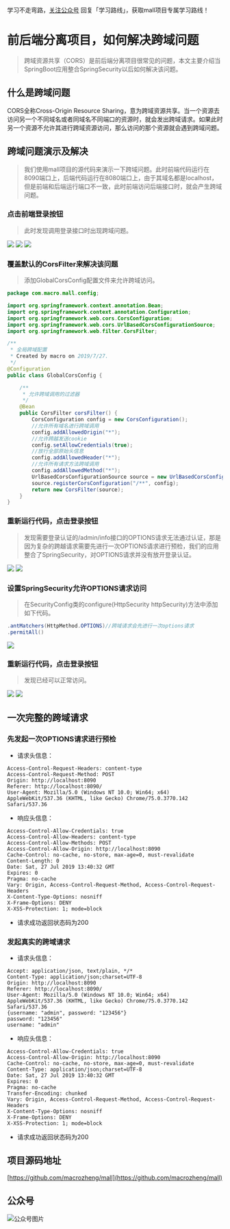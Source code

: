 学习不走弯路，[关注公众号](#公众号) 回复「学习路线」，获取mall项目专属学习路线！

# 前后端分离项目，如何解决跨域问题

> 跨域资源共享（CORS）是前后端分离项目很常见的问题，本文主要介绍当SpringBoot应用整合SpringSecurity以后如何解决该问题。

## 什么是跨域问题

CORS全称Cross-Origin Resource Sharing，意为跨域资源共享。当一个资源去访问另一个不同域名或者同域名不同端口的资源时，就会发出跨域请求。如果此时另一个资源不允许其进行跨域资源访问，那么访问的那个资源就会遇到跨域问题。

## 跨域问题演示及解决

> 我们使用mall项目的源代码来演示一下跨域问题。此时前端代码运行在8090端口上，后端代码运行在8080端口上，由于其域名都是localhost，但是前端和后端运行端口不一致，此时前端访问后端接口时，就会产生跨域问题。

### 点击前端登录按钮
>此时发现调用登录接口时出现跨域问题。

![](../images/tech_screen_35.png)
![](../images/tech_screen_28.png)
![](../images/tech_screen_29.png)

### 覆盖默认的CorsFilter来解决该问题
> 添加GlobalCorsConfig配置文件来允许跨域访问。

```java
package com.macro.mall.config;

import org.springframework.context.annotation.Bean;
import org.springframework.context.annotation.Configuration;
import org.springframework.web.cors.CorsConfiguration;
import org.springframework.web.cors.UrlBasedCorsConfigurationSource;
import org.springframework.web.filter.CorsFilter;

/**
 * 全局跨域配置
 * Created by macro on 2019/7/27.
 */
@Configuration
public class GlobalCorsConfig {

    /**
     * 允许跨域调用的过滤器
     */
    @Bean
    public CorsFilter corsFilter() {
        CorsConfiguration config = new CorsConfiguration();
        //允许所有域名进行跨域调用
        config.addAllowedOrigin("*");
        //允许跨越发送cookie
        config.setAllowCredentials(true);
        //放行全部原始头信息
        config.addAllowedHeader("*");
        //允许所有请求方法跨域调用
        config.addAllowedMethod("*");
        UrlBasedCorsConfigurationSource source = new UrlBasedCorsConfigurationSource();
        source.registerCorsConfiguration("/**", config);
        return new CorsFilter(source);
    }
}

```

### 重新运行代码，点击登录按钮
>发现需要登录认证的/admin/info接口的OPTIONS请求无法通过认证，那是因为复杂的跨越请求需要先进行一次OPTIONS请求进行预检，我们的应用整合了SpringSecurity，对OPTIONS请求并没有放开登录认证。

![](../images/tech_screen_30.png)
![](../images/tech_screen_31.png)

### 设置SpringSecurity允许OPTIONS请求访问
> 在SecurityConfig类的configure(HttpSecurity httpSecurity)方法中添加如下代码。

```java
.antMatchers(HttpMethod.OPTIONS)//跨域请求会先进行一次options请求
.permitAll()
```
![](../images/tech_screen_32.png)

### 重新运行代码，点击登录按钮
> 发现已经可以正常访问。

![](../images/tech_screen_33.png)
![](../images/tech_screen_34.png)

## 一次完整的跨域请求

### 先发起一次OPTIONS请求进行预检

- 请求头信息：
```text
Access-Control-Request-Headers: content-type
Access-Control-Request-Method: POST
Origin: http://localhost:8090
Referer: http://localhost:8090/
User-Agent: Mozilla/5.0 (Windows NT 10.0; Win64; x64) AppleWebKit/537.36 (KHTML, like Gecko) Chrome/75.0.3770.142 Safari/537.36
```
- 响应头信息：
```text
Access-Control-Allow-Credentials: true
Access-Control-Allow-Headers: content-type
Access-Control-Allow-Methods: POST
Access-Control-Allow-Origin: http://localhost:8090
Cache-Control: no-cache, no-store, max-age=0, must-revalidate
Content-Length: 0
Date: Sat, 27 Jul 2019 13:40:32 GMT
Expires: 0
Pragma: no-cache
Vary: Origin, Access-Control-Request-Method, Access-Control-Request-Headers
X-Content-Type-Options: nosniff
X-Frame-Options: DENY
X-XSS-Protection: 1; mode=block
```
- 请求成功返回状态码为200

### 发起真实的跨域请求
- 请求头信息：
```text
Accept: application/json, text/plain, */*
Content-Type: application/json;charset=UTF-8
Origin: http://localhost:8090
Referer: http://localhost:8090/
User-Agent: Mozilla/5.0 (Windows NT 10.0; Win64; x64) AppleWebKit/537.36 (KHTML, like Gecko) Chrome/75.0.3770.142 Safari/537.36
{username: "admin", password: "123456"}
password: "123456"
username: "admin"
```
- 响应头信息：
```text
Access-Control-Allow-Credentials: true
Access-Control-Allow-Origin: http://localhost:8090
Cache-Control: no-cache, no-store, max-age=0, must-revalidate
Content-Type: application/json;charset=UTF-8
Date: Sat, 27 Jul 2019 13:40:32 GMT
Expires: 0
Pragma: no-cache
Transfer-Encoding: chunked
Vary: Origin, Access-Control-Request-Method, Access-Control-Request-Headers
X-Content-Type-Options: nosniff
X-Frame-Options: DENY
X-XSS-Protection: 1; mode=block
```

- 请求成功返回状态码为200

## 项目源码地址

[https://github.com/macrozheng/mall](https://github.com/macrozheng/mall)

## 公众号

![公众号图片](http://macro-oss.oss-cn-shenzhen.aliyuncs.com/mall/banner/qrcode_for_macrozheng_258.jpg)
